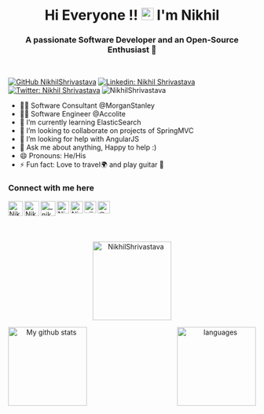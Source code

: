 <h1 align="center">Hi Everyone !! <img src="https://media.giphy.com/media/hvRJCLFzcasrR4ia7z/giphy.gif" width="25px"> I'm Nikhil</h1>
<h3 align="center">A passionate Software Developer and an Open-Source Enthusiast 👦</h3>

<br>




[![GitHub NikhilShrivastava](https://img.shields.io/github/followers/NikhilShrivastava?label=follow&style=social)](https://github.com/NikhilShrivastava)
[![Linkedin: Nikhil Shrivastava](https://img.shields.io/badge/-Nikhil%20Shrivastava-blue?style=flat-square&logo=Linkedin&logoColor=white&link=https://www.linkedin.com/in/nikhilshrivastava175/)](https://www.linkedin.com/in/nikhilshrivastava175/)
[![Twitter: Nikhil Shrivastava](https://img.shields.io/twitter/follow/_nickyniks_?style=social)](https://twitter.com/_nickyniks_)
 <img src="https://komarev.com/ghpvc/?username=NikhilShrivastava&label=Visitors&color=blue&style=plastic" alt="NikhilShrivastava" /> 


- 👨‍💻 Software Consultant @MorganStanley 
- 👨‍💻 Software Engineer @Accolite
- 🌱 I’m currently learning ElasticSearch
- 👯 I’m looking to collaborate on projects of SpringMVC
- 🤔 I’m looking for help with AngularJS
- 💬 Ask me about anything, Happy to help :)
- 😄 Pronouns: He/His
- ⚡ Fun fact: Love to travel🌍 and play guitar 🎸

### Connect with me here

<a href="https://www.linkedin.com/in/nikhilshrivastava175/">
<img align="left" alt="Nikhil Shrivastava | Linkedin" width="30px" src="https://img.icons8.com/color/48/000000/linkedin.png"/>
</a>

<a href="https://twitter.com/_nickyniks_?lang=en">
<img align="left" alt="Nikhil Shrivastava | Twitter" width="30px" src="https://img.icons8.com/color/48/000000/twitter.png" />
</a> 

<a href="https://www.instagram.com/_nikhilshrivastava_/">
<img align="left" alt="_nikhilshrivastava_ | Instagram" width="30px" src="https://img.icons8.com/fluent/48/000000/instagram-new.png" />
</a>
  
<a href="https://www.facebook.com/itsmenikhilshrivastava/">
<img align="left" alt="Nikhil Shrivastava" height="25" width="25px" src="https://upload.wikimedia.org/wikipedia/commons/thumb/5/51/Facebook_f_logo_%282019%29.svg/2048px-Facebook_f_logo_%282019%29.svg.png" />
</a>

<a href="https://www.hackerearth.com/@nikhil_175">
<img align="left" alt="Nikhil Shrivastava | HackerEarth" height="25" width="25" src="https://upload.wikimedia.org/wikipedia/commons/e/e8/HackerEarth_logo.png" />
</a>

<a href="https://www.hackerrank.com/nikhil_175">
<img align="left" alt="nikhil_175 | HackerRank" width="24px" src="https://github.com/TheDudeThatCode/TheDudeThatCode/blob/master/Assets/HackerRank.svg" />
</a>

<a href="https://medium.com/@nikhilshrivastava175" target="blank"><img align="left" src="https://cdn.jsdelivr.net/npm/simple-icons@3.0.1/icons/medium.svg" alt="@nikhilshrivastava175" height="25" width="25" />
</a>     

<br>

<br>
<br>
<br>

<p align="center">
<img height="160"  src="https://github-readme-streak-stats.herokuapp.com/?user=NikhilShrivastava&theme=tokyonight" alt="NikhilShrivastava"/> </p>

<p align="center">
<img align="left" src="https://github-readme-stats.vercel.app/api?username=NikhilShrivastava&show_icons=true&theme=tokyonight" alt="My github stats" height="160"/></p>

<p align="center">
<img align="right" height= "160" src="https://github-readme-stats.vercel.app/api/top-langs/?username=NikhilShrivastava&layout=compact&theme=tokyonight" alt="languages"/> 
</p>
